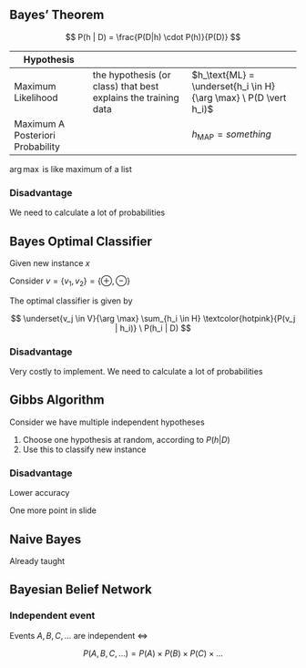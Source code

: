 ## Bayes’ Theorem

$$
P(h | D) = \frac{P(D|h) \cdot P(h)}{P(D)}
$$

| Hypothesis                       |                                                              |                                                             |
| -------------------------------- | ------------------------------------------------------------ | ----------------------------------------------------------- |
| Maximum Likelihood               | the hypothesis (or class) that best explains the training data | $h_\text{ML} = \underset{h_i \in H}{\arg \max} \ P(D \vert  h_i)$ |
| Maximum A Posteriori Probability |                                                              | $h_\text{MAP} = something$                                  |

$\arg \max$ is like maximum of a list

### Disadvantage
We need to calculate a lot of probabilities

## Bayes Optimal Classifier

Given new instance $x$

Consider $v=\{v_1, v_2 \}=\{\oplus, \ominus \}$

The optimal classifier is given by

$$
\underset{v_j \in V}{\arg \max}
\sum_{h_i \in H} \textcolor{hotpink}{P(v_j | h_i)} \ P(h_i | D)
$$

### Disadvantage

Very costly to implement. We need to calculate a lot of probabilities

## Gibbs Algorithm

Consider we have multiple independent hypotheses

1. Choose one hypothesis at random, according to $P(h|D)$
1. Use this to classify new instance

### Disadvantage

Lower accuracy

One more point in slide

## Naive Bayes
Already taught

## Bayesian Belief Network

### Independent event

Events $A, B, C, \dots$ are independent $\iff$

$$
P(A, B, C, \dots) = P(A) \times P(B) \times P(C) \times \dots
$$
